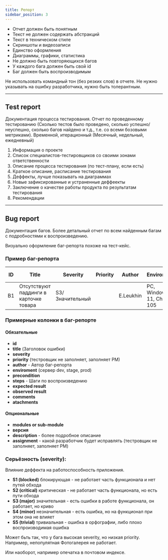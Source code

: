 ```yaml
---
title: Репорт
sidebar_position: 3
---
```


- Отчет должен быть понятным
- Текст не должен содержать абстракций
- Текст в техническом стиле
- Скриншоты и видеозаписи
- Единство оформления
- Диаграммы, графики, статистика
- Не должно быть повторяющихся багов
- У каждого бага должен быть свой id
- Баг должен быть воспроизводимым

Не использовать командный тон (без резких слов) в отчете. Не нужно указывать на ошибку разработчика, нужно быть толерантным.

***

## Test report

Документация процесса тестирования. Отчет по проведенному тестированию (Сколько тестов было проведено, сколько успешно/неуспешно, сколько багов найдено и т.д., т.е. со всеми бозовыми метриками). Временной, итерационный (Месячный, недельный, ежедневный)

1. Информация о проекте
2. Список специалистов-тестировщиков со своими зонами ответственности
3. Описание процесса тестирования (по тест-плану, если есть)
4. Краткое описание, расписание тестирования
5. Деффекты, лучше показывать на диаграммах
6. Новые зафиксированные и устраненные деффеекты
7. Заключение о качестве работы продукта по результатам тестирования
8. Рекомендации

***

## Bug report

Документация багов. Более детальный отчет по всем найденным багам с подробностями к воспроизведению.

Визуально оформление баг-репорта похоже на тест-кейс.

### Пример баг-репорта

|ID|Title|Severity|Priority|Author|Enviroment|Precondition|Steps|Expected result|Observed result|Atachments|Comments|
|---|---|---|---|---|---|---|---|---|---|---|---|
|B1|Отсутствуют паддинги в карточке товара|S3/Значительный||E.Leukhin|PC, Windows 11, Chrome 105|Открыть каталог товаров|Сравнить дизайн карточек|Дизайн соответствует|Дизайн не соответствует|Some files|Some comments|

### Примерные колонки в баг-репорте

#### Обязательные

- **id**
- **title** (Заголовок ошибки)
- **severity**
- **priority** (тестровщик не заполняет, заполняет PM)
- **author** - Автор баг-репорта
- **enviroment** (сервер dev, stage, prod)
- **precondition**
- **steps** - Шаги по воспроизведению
- **expected result**
- **observed result**
- **comments**
- **atachments**

#### Опциональные

- **modules or sub-module**
- **версия**
- **description** - более подробное описание
- **assignment** - какой разработчик будет исправлять (тестровщик не заполняет, заполняет PM)

### Серьёзность (severity):

Влияние деффекта на работоспособность приложения.

- **S1 (blocked)** блокирующая - не работает часть функционала и нет путей обхода
- **S2 (critical)** критическая - не работает часть функционала, но есть пути обхода
- **S3 (major)** значительная - есть ошибки в работе функционала, он работает, но криво
- **S4 (minor)** незначительная - есть ошибка, но на функционал при этом она не влияет
- **S5 (trivial)** тривиальная - ошибка в орфографии, либо плохо воспроизводимая ошибка

Может бьть так, что у бага высокая severity, но низкая priority. Например, непопулятная Фотогалерея не работает.

Или наоборот, например опечатка в почтовом индексе.
